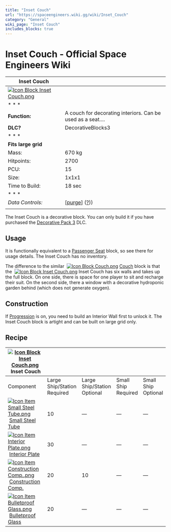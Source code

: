 ```yaml
---
title: "Inset Couch"
url: "https://spaceengineers.wiki.gg/wiki/Inset_Couch"
category: "General"
wiki_page: "Inset Couch"
includes_blocks: true
---
```


# Inset Couch - Official Space Engineers Wiki

| Inset Couch |     |
| --- | --- |
| [![Icon Block Inset Couch.png](https://spaceengineers.wiki.gg/images/3/38/Icon_Block_Inset_Couch.png?9d49d5)](https://spaceengineers.wiki.gg/wiki/File:Icon_Block_Inset_Couch.png) |     |
| * * * |     |
| **Function:** | A couch for decorating interiors. Can be used as a seat.... |
| **DLC?** | DecorativeBlocks3 |
| * * * |     |
| **Fits large grid** |     |
| Mass: | 670 kg |
| Hitpoints: | 2700 |
| PCU: | 15  |
| Size: | 1x1x1 |
| Time to Build: | 18 sec |
| * * * |     |
| _Data Controls:_ | \[[purge](https://spaceengineers.wiki.gg/wiki/Inset_Couch?action=purge)\] ([?](https://spaceengineers.wiki.gg/wiki/Template:Info_Block))) |
|     |     |

The Inset Couch is a decorative block. You can only build it if you have purchased the [Decorative Pack 3](https://spaceengineers.wiki.gg/wiki/Decorative_Pack_3 "Decorative Pack 3") DLC.

## Usage

It is functionally equivalent to a [Passenger Seat](https://spaceengineers.wiki.gg/wiki/Passenger_Seat "Passenger Seat") block, so see there for usage details. The Inset Couch has no inventory.

The difference to the similar  [![Icon Block Couch.png](https://spaceengineers.wiki.gg/images/thumb/8/84/Icon_Block_Couch.png/21px-Icon_Block_Couch.png?4faaee)](https://spaceengineers.wiki.gg/wiki/Couch "Couch") [Couch](https://spaceengineers.wiki.gg/wiki/Couch "Couch") block is that the  [![Icon Block Inset Couch.png](https://spaceengineers.wiki.gg/images/thumb/3/38/Icon_Block_Inset_Couch.png/21px-Icon_Block_Inset_Couch.png?9d49d5)](https://spaceengineers.wiki.gg/wiki/Inset_Couch "Inset Couch") Inset Couch has six walls and takes up the full block. On one side, there is space for one player to sit and recharge their suit. On the second side, there a window with a decorative hydroponic garden behind (which does not generate oxygen).

## Construction

If [Progression](https://spaceengineers.wiki.gg/wiki/Progression "Progression") is on, you need to build an Interior Wall first to unlock it. The Inset Couch block is artight and can be built on large grid only.

## Recipe

| [![Icon Block Inset Couch.png](https://spaceengineers.wiki.gg/images/thumb/3/38/Icon_Block_Inset_Couch.png/21px-Icon_Block_Inset_Couch.png?9d49d5)](https://spaceengineers.wiki.gg/wiki/Inset_Couch "Inset Couch") Inset Couch |     |     |     |     |
| --- | --- | --- | --- | --- |
| Component | Large Ship/Station  <br>Required | Large Ship/Station  <br>Optional | Small Ship  <br>Required | Small Ship  <br>Optional |
| [![Icon Item Small Steel Tube.png](https://spaceengineers.wiki.gg/images/thumb/f/f7/Icon_Item_Small_Steel_Tube.png/21px-Icon_Item_Small_Steel_Tube.png?4fe418)](https://spaceengineers.wiki.gg/wiki/Small_Steel_Tube "Small Steel Tube") [Small Steel Tube](https://spaceengineers.wiki.gg/wiki/Small_Steel_Tube "Small Steel Tube") | 10  | —   | —   | —   |
| [![Icon Item Interior Plate.png](https://spaceengineers.wiki.gg/images/thumb/7/77/Icon_Item_Interior_Plate.png/21px-Icon_Item_Interior_Plate.png?d80f8e)](https://spaceengineers.wiki.gg/wiki/Interior_Plate "Interior Plate") [Interior Plate](https://spaceengineers.wiki.gg/wiki/Interior_Plate "Interior Plate") | 30  | —   | —   | —   |
| [![Icon Item Construction Comp..png](https://spaceengineers.wiki.gg/images/thumb/4/45/Icon_Item_Construction_Comp..png/21px-Icon_Item_Construction_Comp..png?cdc26f)](https://spaceengineers.wiki.gg/wiki/Construction_Comp. "Construction Comp.") [Construction Comp.](https://spaceengineers.wiki.gg/wiki/Construction_Comp. "Construction Comp.") | 20  | 10  | —   | —   |
| [![Icon Item Bulletproof Glass.png](https://spaceengineers.wiki.gg/images/thumb/c/c1/Icon_Item_Bulletproof_Glass.png/21px-Icon_Item_Bulletproof_Glass.png?1941ea)](https://spaceengineers.wiki.gg/wiki/Bulletproof_Glass "Bulletproof Glass") [Bulletproof Glass](https://spaceengineers.wiki.gg/wiki/Bulletproof_Glass "Bulletproof Glass") | 20  | —   | —   | —   |
